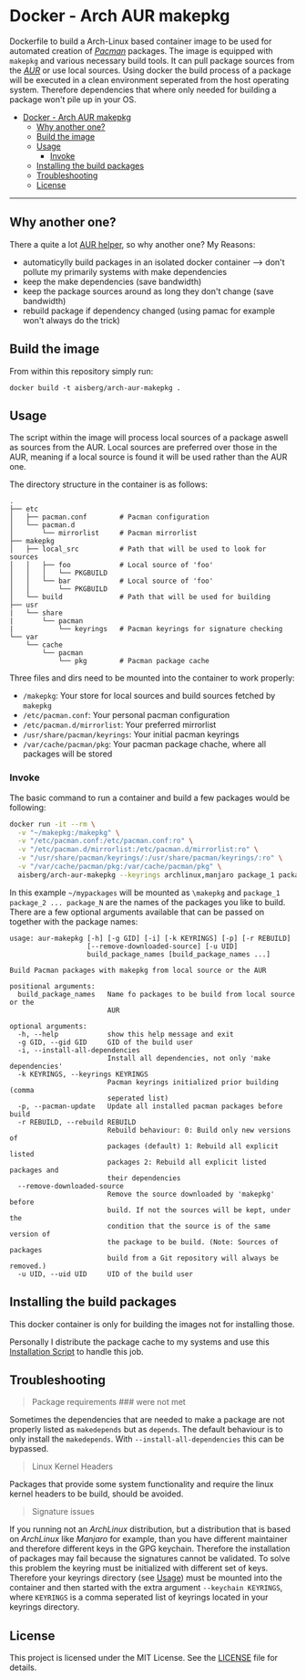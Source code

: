 # Docker - Arch AUR makepkg

Dockerfile to build a Arch-Linux based container image to be used for automated creation of *[Pacman](https://wiki.archlinux.org/index.php/Pacman)* packages. The image is equipped with `makepkg` and various necessary build tools. It can pull package sources from the *[AUR](https://aur.archlinux.org/)* or use local sources.
Using docker the build process of a package will be executed in a clean environment seperated from the host operating system. Therefore dependencies that where only needed for building a package won't pile up in your OS.

- [Docker - Arch AUR makepkg](#docker-arch-aur-makepkg)
  - [Why another one?](#why-another-one)
  - [Build the image](#build-the-image)
  - [Usage](#usage)
    - [Invoke](#invoke)
  - [Installing the build packages](#installing-the-build-packages)
  - [Troubleshooting](#troubleshooting)
  - [License](#license)

---

## Why another one?
There a quite a lot [AUR helper](wiki.archlinux.org/index.php/AUR_helpers), so why another one? My Reasons:
- automaticylly build packages in an isolated docker container --> don't pollute my primarily systems with make dependencies
- keep the make dependencies (save bandwidth)
- keep the package sources around as long they don't change (save bandwidth)
- rebuild package if dependency changed (using pamac for example won't always do the trick)

## Build the image
From within this repository simply run:

```
docker build -t aisberg/arch-aur-makepkg .
```

## Usage
The script within the image will process local sources of a package aswell as sources from the AUR. Local sources are preferred over those in the AUR, meaning if a local source is found it will be used rather than the AUR one.

The directory structure in the container is as follows:
```
.
├── etc
│   ├── pacman.conf        # Pacman configuration
│   └── pacman.d
│       └── mirrorlist     # Pacman mirrorlist
├── makepkg
│   ├── local_src          # Path that will be used to look for sources
│   │   ├── foo            # Local source of 'foo'
│   │   │   └── PKGBUILD
│   │   └── bar            # Local source of 'foo'
│   │       └── PKGBUILD
│   └── build              # Path that will be used for building
├── usr
|   └── share
|       └── pacman
|           └── keyrings   # Pacman keyrings for signature checking
└── var
    └── cache
        └── pacman
            └── pkg        # Pacman package cache
```

Three files and dirs need to be mounted into the container to work properly:
- `/makepkg`: Your store for local sources and build sources fetched by `makepkg`
- `/etc/pacman.conf`: Your personal pacman configuration
- `/etc/pacman.d/mirrorlist`: Your preferred mirrorlist
- `/usr/share/pacman/keyrings`: Your initial pacman keyrings
- `/var/cache/pacman/pkg`: Your pacman package chache, where all packages will be stored

### Invoke
The basic command to run a container and build a few packages would be following:

```bash
docker run -it --rm \
  -v "~/makepkg:/makepkg" \
  -v "/etc/pacman.conf:/etc/pacman.conf:ro" \
  -v "/etc/pacman.d/mirrorlist:/etc/pacman.d/mirrorlist:ro" \
  -v "/usr/share/pacman/keyrings/:/usr/share/pacman/keyrings/:ro" \
  -v "/var/cache/pacman/pkg:/var/cache/pacman/pkg" \
  aisberg/arch-aur-makepkg --keyrings archlinux,manjaro package_1 package_2 ... package_N
```

In this example `~/mypackages` will be mounted as `\makepkg` and `package_1 package_2 ... package_N` are the names of the packages you like to build.
There are a few optional arguments available that can be passed on together with the package names:

```
usage: aur-makepkg [-h] [-g GID] [-i] [-k KEYRINGS] [-p] [-r REBUILD]
                   [--remove-downloaded-source] [-u UID]
                   build_package_names [build_package_names ...]

Build Pacman packages with makepkg from local source or the AUR

positional arguments:
  build_package_names   Name fo packages to be build from local source or the
                        AUR

optional arguments:
  -h, --help            show this help message and exit
  -g GID, --gid GID     GID of the build user
  -i, --install-all-dependencies
                        Install all dependencies, not only 'make dependencies'
  -k KEYRINGS, --keyrings KEYRINGS
                        Pacman keyrings initialized prior building (comma
                        seperated list)
  -p, --pacman-update   Update all installed pacman packages before build
  -r REBUILD, --rebuild REBUILD
                        Rebuild behaviour: 0: Build only new versions of
                        packages (default) 1: Rebuild all explicit listed
                        packages 2: Rebuild all explicit listed packages and
                        their dependencies
  --remove-downloaded-source
                        Remove the source downloaded by 'makepkg' before
                        build. If not the sources will be kept, under the
                        condition that the source is of the same version of
                        the package to be build. (Note: Sources of packages
                        build from a Git repository will always be removed.)
  -u UID, --uid UID     UID of the build user
```

## Installing the build packages
This docker container is only for building the images not for installing those.

Personally I distribute the package cache to my systems and use this [Installation Script](https://github.com/Aisbergg/install-local-pacman-packages) to handle this job.

## Troubleshooting
> Package requirements ### were not met

Sometimes the dependencies that are needed to make a package are not properly listed as `makedepends` but as `depends`. The default behaviour is to only install the `makedepends`. With `--install-all-dependencies` this can be bypassed.

> Linux Kernel Headers

Packages that provide some system functionality and require the linux kernel headers to be build, should be avoided.

> Signature issues

If you running not an *ArchLinux* distribution, but a distribution that is based on *ArchLinux* like *Manjaro* for example, than you have different maintainer and therefore different keys in the GPG keychain. Therefore the installation of packages may fail because the signatures cannot be validated. To solve this problem the keyring must be initialized with different set of keys. Therefore your keyrings directory (see [Usage](#usage)) must be mounted into the container and then started with the extra argument `--keychain KEYRINGS`, where `KEYRINGS` is a comma seperated list of keyrings located in your keyrings directory.

## License
This project is licensed under the MIT License. See the [LICENSE](../LICENSE) file for details.
